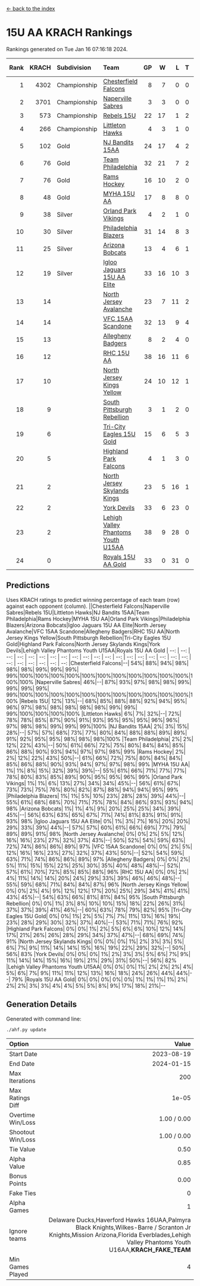 [<- back to the index](readme.md)
# 15U AA KRACH Rankings
Rankings generated on Tue Jan 16 07:16:18 2024.

Rank|KRACH|Subdivision|Team|GP|W|L|T|OTW|OTL|SoS|Exp Wins|Win Diff
---:|---:|:---|:---|---:|---:|---:|---:|---:|---:|---:|---:|---:
1|4302|Championship|[Chesterfield Falcons](https://gamesheetstats.com/seasons/3659/teams/143334/schedule)|8|7|0|0|1|0|85|8.8|-0.0
2|3701|Championship|[Naperville Sabres](https://gamesheetstats.com/seasons/3659/teams/143335/schedule)|3|3|0|0|0|0|159|3.8|-0.0
3|573|Championship|[Rebels 15U](https://gamesheetstats.com/seasons/3659/teams/140654/schedule)|22|17|1|2|1|1|390|19.8|-0.0
4|266|Championship|[Littleton Hawks](https://gamesheetstats.com/seasons/3659/teams/177078/schedule)|4|3|1|0|0|0|145|3.8|-0.0
5|102|Gold|[NJ Bandits 15AA](https://gamesheetstats.com/seasons/3659/teams/140648/schedule)|24|17|4|2|0|1|90|18.9|0.0
6|76|Gold|[Team Philadelphia](https://gamesheetstats.com/seasons/3659/teams/140657/schedule)|32|21|7|2|2|0|79|24.9|0.0
7|76|Gold|[Rams Hockey](https://gamesheetstats.com/seasons/3659/teams/140653/schedule)|16|10|2|0|2|2|276|12.9|0.0
8|48|Gold|[MYHA 15U AA](https://gamesheetstats.com/seasons/3659/teams/140647/schedule)|17|8|8|0|1|0|534|9.9|0.0
9|38|Silver|[Orland Park Vikings](https://gamesheetstats.com/seasons/3659/teams/198224/schedule)|4|2|1|0|1|0|16|3.9|0.0
10|30|Silver|[Philadelphia Blazers](https://gamesheetstats.com/seasons/3659/teams/140652/schedule)|31|14|8|3|5|1|24|21.4|0.0
11|25|Silver|[Arizona Bobcats](https://gamesheetstats.com/seasons/3659/teams/143338/schedule)|13|4|6|1|0|2|425|5.4|0.0
12|19|Silver|[Igloo Jaguars 15U AA Elite](https://gamesheetstats.com/seasons/3659/teams/140645/schedule)|33|16|10|3|2|2|23|20.4|0.0
13|14||[North Jersey Avalanche](https://gamesheetstats.com/seasons/3659/teams/140649/schedule)|23|7|11|2|2|1|210|10.9|0.0
14|14||[VFC 15AA Scandone](https://gamesheetstats.com/seasons/3659/teams/140659/schedule)|32|13|9|4|2|4|169|17.9|0.0
15|13||[Allegheny Badgers](https://gamesheetstats.com/seasons/3659/teams/143336/schedule)|8|2|4|0|1|1|553|3.9|0.0
16|12||[RHC 15U AA](https://gamesheetstats.com/seasons/3659/teams/140655/schedule)|38|16|11|6|0|5|55|19.9|0.0
17|10||[North Jersey Kings Yellow](https://gamesheetstats.com/seasons/3659/teams/140650/schedule)|24|10|12|1|1|0|46|12.4|0.0
18|9||[South Pittsburgh Rebellion](https://gamesheetstats.com/seasons/3659/teams/144442/schedule)|3|1|2|0|0|0|152|1.9|0.0
19|6||[Tri-City Eagles 15U Gold](https://gamesheetstats.com/seasons/3659/teams/140658/schedule)|15|6|5|3|0|1|16|8.4|0.0
20|5||[Highland Park Falcons](https://gamesheetstats.com/seasons/3659/teams/198223/schedule)|4|1|3|0|0|0|24|1.9|0.0
21|2||[North Jersey Skylands Kings](https://gamesheetstats.com/seasons/3659/teams/140651/schedule)|23|5|16|1|0|1|89|6.4|0.0
22|2||[York Devils](https://gamesheetstats.com/seasons/3659/teams/140660/schedule)|33|6|23|0|2|2|39|8.9|0.0
23|2||[Lehigh Valley Phantoms Youth U15AA](https://gamesheetstats.com/seasons/3659/teams/140646/schedule)|38|9|28|0|0|1|128|9.9|0.0
24|0||[Royals 15U AA Gold](https://gamesheetstats.com/seasons/3659/teams/140656/schedule)|33|0|31|0|2|0|22|2.9|0.0

## Predictions
Uses KRACH ratings to predict winning percentage of each team (row) against each opponent (column).
||Chesterfield Falcons|Naperville Sabres|Rebels 15U|Littleton Hawks|NJ Bandits 15AA|Team Philadelphia|Rams Hockey|MYHA 15U AA|Orland Park Vikings|Philadelphia Blazers|Arizona Bobcats|Igloo Jaguars 15U AA Elite|North Jersey Avalanche|VFC 15AA Scandone|Allegheny Badgers|RHC 15U AA|North Jersey Kings Yellow|South Pittsburgh Rebellion|Tri-City Eagles 15U Gold|Highland Park Falcons|North Jersey Skylands Kings|York Devils|Lehigh Valley Phantoms Youth U15AA|Royals 15U AA Gold
| --: | --: | --: | --: | --: | --: | --: | --: | --: | --: | --: | --: | --: | --: | --: | --: | --: | --: | --: | --: | --: | --: | --: | --: | --: 
|Chesterfield Falcons|--| 54%| 88%| 94%| 98%| 98%| 98%| 99%| 99%| 99%| 99%|100%|100%|100%|100%|100%|100%|100%|100%|100%|100%|100%|100%|100%
|Naperville Sabres| 46%|--| 87%| 93%| 97%| 98%| 98%| 99%| 99%| 99%| 99%| 99%|100%|100%|100%|100%|100%|100%|100%|100%|100%|100%|100%|100%
|Rebels 15U| 12%| 13%|--| 68%| 85%| 88%| 88%| 92%| 94%| 95%| 96%| 97%| 98%| 98%| 98%| 98%| 98%| 99%| 99%| 99%|100%|100%|100%|100%
|Littleton Hawks|  6%|  7%| 32%|--| 72%| 78%| 78%| 85%| 87%| 90%| 91%| 93%| 95%| 95%| 95%| 96%| 96%| 97%| 98%| 98%| 99%| 99%| 99%|100%
|NJ Bandits 15AA|  2%|  3%| 15%| 28%|--| 57%| 57%| 68%| 73%| 77%| 80%| 84%| 88%| 88%| 89%| 89%| 91%| 92%| 95%| 95%| 98%| 98%| 98%|100%
|Team Philadelphia|  2%|  2%| 12%| 22%| 43%|--| 50%| 61%| 66%| 72%| 75%| 80%| 84%| 84%| 85%| 86%| 88%| 90%| 93%| 94%| 97%| 97%| 98%| 99%
|Rams Hockey|  2%|  2%| 12%| 22%| 43%| 50%|--| 61%| 66%| 72%| 75%| 80%| 84%| 84%| 85%| 86%| 88%| 90%| 93%| 94%| 97%| 97%| 98%| 99%
|MYHA 15U AA|  1%|  1%|  8%| 15%| 32%| 39%| 39%|--| 55%| 61%| 66%| 71%| 77%| 77%| 78%| 80%| 83%| 85%| 89%| 90%| 95%| 95%| 96%| 99%
|Orland Park Vikings|  1%|  1%|  6%| 13%| 27%| 34%| 34%| 45%|--| 56%| 61%| 67%| 73%| 73%| 75%| 76%| 80%| 82%| 87%| 88%| 94%| 94%| 95%| 99%
|Philadelphia Blazers|  1%|  1%|  5%| 10%| 23%| 28%| 28%| 39%| 44%|--| 55%| 61%| 68%| 68%| 70%| 71%| 75%| 78%| 84%| 86%| 93%| 93%| 94%| 98%
|Arizona Bobcats|  1%|  1%|  4%|  9%| 20%| 25%| 25%| 34%| 39%| 45%|--| 56%| 63%| 63%| 65%| 67%| 71%| 74%| 81%| 83%| 91%| 91%| 93%| 98%
|Igloo Jaguars 15U AA Elite|  0%|  1%|  3%|  7%| 16%| 20%| 20%| 29%| 33%| 39%| 44%|--| 57%| 57%| 60%| 61%| 66%| 69%| 77%| 79%| 89%| 89%| 91%| 98%
|North Jersey Avalanche|  0%|  0%|  2%|  5%| 12%| 16%| 16%| 23%| 27%| 32%| 37%| 43%|--| 50%| 52%| 54%| 59%| 63%| 72%| 74%| 86%| 86%| 89%| 97%
|VFC 15AA Scandone|  0%|  0%|  2%|  5%| 12%| 16%| 16%| 23%| 27%| 32%| 37%| 43%| 50%|--| 52%| 54%| 59%| 63%| 71%| 74%| 86%| 86%| 89%| 97%
|Allegheny Badgers|  0%|  0%|  2%|  5%| 11%| 15%| 15%| 22%| 25%| 30%| 35%| 40%| 48%| 48%|--| 52%| 57%| 61%| 70%| 72%| 85%| 85%| 88%| 96%
|RHC 15U AA|  0%|  0%|  2%|  4%| 11%| 14%| 14%| 20%| 24%| 29%| 33%| 39%| 46%| 46%| 48%|--| 55%| 59%| 68%| 71%| 84%| 84%| 87%| 96%
|North Jersey Kings Yellow|  0%|  0%|  2%|  4%|  9%| 12%| 12%| 17%| 20%| 25%| 29%| 34%| 41%| 41%| 43%| 45%|--| 54%| 63%| 66%| 81%| 81%| 84%| 95%
|South Pittsburgh Rebellion|  0%|  0%|  1%|  3%|  8%| 10%| 10%| 15%| 18%| 22%| 26%| 31%| 37%| 37%| 39%| 41%| 46%|--| 60%| 63%| 78%| 79%| 82%| 95%
|Tri-City Eagles 15U Gold|  0%|  0%|  1%|  2%|  5%|  7%|  7%| 11%| 13%| 16%| 19%| 23%| 28%| 29%| 30%| 32%| 37%| 40%|--| 53%| 71%| 71%| 76%| 92%
|Highland Park Falcons|  0%|  0%|  1%|  2%|  5%|  6%|  6%| 10%| 12%| 14%| 17%| 21%| 26%| 26%| 28%| 29%| 34%| 37%| 47%|--| 68%| 69%| 74%| 91%
|North Jersey Skylands Kings|  0%|  0%|  0%|  1%|  2%|  3%|  3%|  5%|  6%|  7%|  9%| 11%| 14%| 14%| 15%| 16%| 19%| 22%| 29%| 32%|--| 50%| 56%| 83%
|York Devils|  0%|  0%|  0%|  1%|  2%|  3%|  3%|  5%|  6%|  7%|  9%| 11%| 14%| 14%| 15%| 16%| 19%| 21%| 29%| 31%| 50%|--| 56%| 82%
|Lehigh Valley Phantoms Youth U15AA|  0%|  0%|  0%|  1%|  2%|  2%|  2%|  4%|  5%|  6%|  7%|  9%| 11%| 11%| 12%| 13%| 16%| 18%| 24%| 26%| 44%| 44%|--| 79%
|Royals 15U AA Gold|  0%|  0%|  0%|  0%|  0%|  1%|  1%|  1%|  1%|  2%|  2%|  2%|  3%|  3%|  4%|  4%|  5%|  5%|  8%|  9%| 17%| 18%| 21%|--

## Generation Details

Generated with command line:
```
./ahf.py update
```

| Option | Value |
| :----- | ----: |
| Start Date | 2023-08-19 |
| End Date | 2024-01-15 |
| Max Iterations | 200 |
| Max Ratings Diff | 1e-05 |
| Overtime Win/Loss | 1.00 / 0.00 |
| Shootout Win/Loss | 1.00 / 0.00 |
| Tie Value | 0.50 |
| Alpha Value | 0.85 |
| Bonus Points | 0.00 |
| Fake Ties | 0 |
| Alpha Games | 1 |
| Ignore teams | Delaware Ducks,Haverford Hawks 16UAA,Palmyra Black Knights,Wilkes-Barre / Scranton Jr Knights,Mission Arizona,Florida Everblades,Lehigh Valley Phantoms Youth U16AA,__KRACH_FAKE_TEAM__ |
| Min Games Played | 4 |

